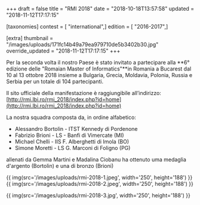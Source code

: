 +++
draft = false
title = "RMI 2018"
date = "2018-10-18T13:57:58"
updated = "2018-11-12T17:17:15"

[taxonomies]
contest = [ "international",]
edition = [ "2016-2017",]

[extra]
thumbnail = "/images/uploads/171fc14b49a79ea979710de5b3402b30.jpg"
override_updated = "2018-11-12T17:17:15"
+++

Per la seconda volta il nostro Paese è stato invitato a partecipare alla **6° edizione delle "Romaian Master of Informatics"**in Romania a Bucarest dal 10 al 13 ottobre 2018 insieme a Bulgaria, Grecia, Moldavia, Polonia, Russia e Serbia per un totale di 104 partecipanti.

Il sito ufficiale della manifestazione è raggiungibile all’indirizzo: [http://rmi.lbi.ro/rmi_2018/index.php?id=home](http://rmi.lbi.ro/rmi_2018/index.php?id=home)

La nostra squadra composta da, in ordine alfabetico:

- Alessandro Bortolin - ITST Kennedy di Pordenone
- Fabrizio Brioni - LS - Banfi di Vimercate (MI)
- Michael Chelli - IIS F. Alberghetti di Imola (BO)
- Simone Moretti - LS G. Marconi di Foligno (PG)

allenati da Gemma Martini e Madalina Ciobanu ha ottenuto uma medaglia d'argento (Bortolin) e una di bronzo (Brioni)

{{ img(src='/images/uploads/rmi-2018-1.jpeg', width='250', height='188') }}{{ img(src='/images/uploads/rmi-2018-2.jpeg', width='250', height='188') }}

{{ img(src='/images/uploads/rmi-2018-3.jpg', width='250', height='188') }}
